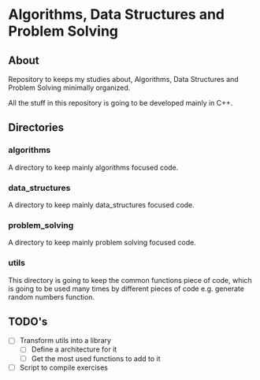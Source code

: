 # Algorithms, Data Structures and Problem Solving

## About

Repository to keeps my studies about, Algorithms, Data Structures and Problem Solving minimally organized.

All the stuff in this repository is going to be developed mainly in C++.

## Directories

### algorithms

A directory to keep mainly algorithms focused code.

### data_structures 

A directory to keep mainly data_structures focused code.

### problem_solving

A directory to keep mainly problem solving focused code.

### utils

This directory is going to keep the common functions piece of code, which is going to be used many times by different pieces of code e.g. generate random numbers function.

## TODO's

- [ ] Transform utils into a library
    - [ ] Define a architecture for it
    - [ ] Get the most used functions to add to it
- [ ] Script to compile exercises